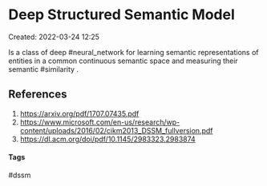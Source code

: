 # Deep Structured Semantic Model
Created: 2022-03-24 12:25

Is a class of deep #neural_network for learning semantic representations of entities in a common continuous semantic space and measuring their semantic #similarity .

## References
1. https://arxiv.org/pdf/1707.07435.pdf
2. https://www.microsoft.com/en-us/research/wp-content/uploads/2016/02/cikm2013_DSSM_fullversion.pdf
3. https://dl.acm.org/doi/pdf/10.1145/2983323.2983874


#### Tags
#dssm